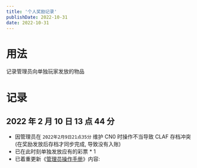 ```yaml
---
title: '个人奖励记录'
publishDate: 2022-10-31
date: 2022-10-31
---
```


# 用法

记录管理员向单独玩家发放的物品

# 记录

## 2022 年 2 月 10 日 13 点 44 分

-   因管理员在 `2022年2月9日21点35分` 维护 CN0 时操作不当导致 CLAF 存档冲突(在奖励发放后存档才同步完成, 导致没有入账)
-   已在此时刻单独发放应有的彩票 \* 1
-   已着重更新《[管理员操作手册](https://www.yuque.com/zhaozisong/rwr-gfl-imba/pk304b)》内容:
